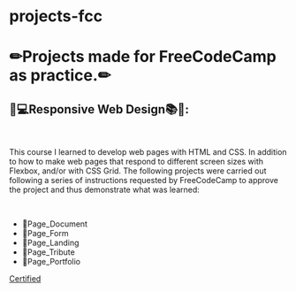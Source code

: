 # projects-fcc
<h1>✏Projects made for FreeCodeCamp as practice.✏</h1>

<h2>📱💻Responsive Web Design📚🎨:</h2>
<br>
<p>This course I learned to develop web pages with HTML and CSS. In addition to how to make web pages that respond to different screen sizes with Flexbox, and/or with CSS Grid. The following projects were carried out following a series of instructions requested by FreeCodeCamp to approve the project and thus demonstrate what was learned:</p>
<br>
<ul>
  <li>📌Page_Document</li>
  <li>📌Page_Form</li>
  <li>📌Page_Landing</li>
  <li>📌Page_Tribute</li>
  <li>📌Page_Portfolio</li>
</ul>
<a href="https://www.freecodecamp.org/espanol/certification/medicenboga/responsive-web-design" style="background: #red">Certified</a>



